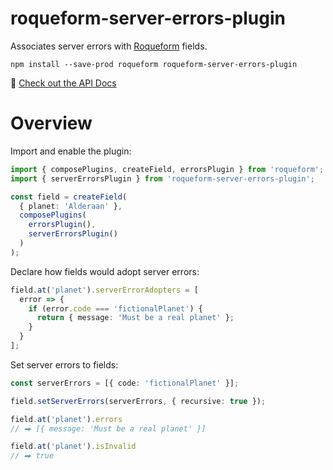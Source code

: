 # roqueform-server-errors-plugin

Associates server errors with [Roqueform](https://github.com/smikhalevski/roqueform#readme) fields.

```shell
npm install --save-prod roqueform roqueform-server-errors-plugin
```

🔎 [Check out the API Docs](https://smikhalevski.github.io/roqueform-server-errors-plugin)

# Overview

Import and enable the plugin:

```ts
import { composePlugins, createField, errorsPlugin } from 'roqueform';
import { serverErrorsPlugin } from 'roqueform-server-errors-plugin';

const field = createField(
  { planet: 'Alderaan' },
  composePlugins(
    errorsPlugin(),
    serverErrorsPlugin()
  )
);
```

Declare how fields would adopt server errors:

```ts
field.at('planet').serverErrorAdopters = [
  error => {
    if (error.code === 'fictionalPlanet') {
      return { message: 'Must be a real planet' };
    }
  }
];
```

Set server errors to fields:

```ts
const serverErrors = [{ code: 'fictionalPlanet' }];

field.setServerErrors(serverErrors, { recursive: true });

field.at('planet').errors
// ⮕ [{ message: 'Must be a real planet' }]

field.at('planet').isInvalid
// ⮕ true
```
